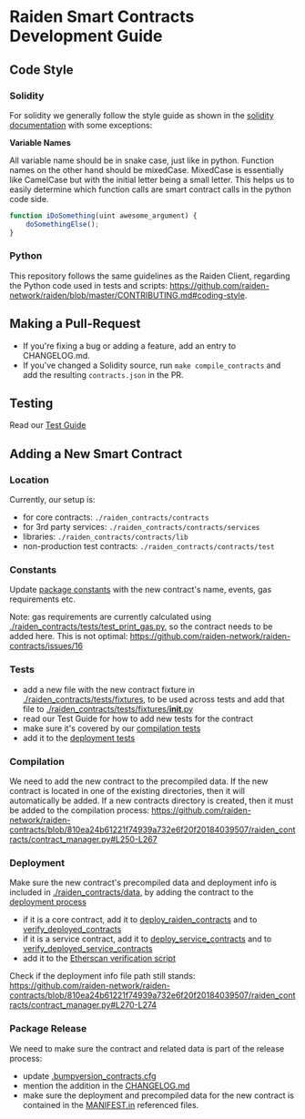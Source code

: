 # Raiden Smart Contracts Development Guide

## Code Style

### Solidity

For solidity we generally follow the style guide as shown in the [solidity
documentation](http://solidity.readthedocs.io/en/develop/style-guide.html) with
some exceptions:

**Variable Names**

All variable name should be in snake case, just like in python. Function names
on the other hand should be mixedCase. MixedCase is essentially like CamelCase
but with the initial letter being a small letter. This helps us to easily
determine which function calls are smart contract calls in the python code
side.

```js
function iDoSomething(uint awesome_argument) {
    doSomethingElse();
}
```

### Python

This repository follows the same guidelines as the Raiden Client, regarding the Python code used in tests and scripts: https://github.com/raiden-network/raiden/blob/master/CONTRIBUTING.md#coding-style.

## Making a Pull-Request

* If you're fixing a bug or adding a feature, add an entry to CHANGELOG.md.
* If you've changed a Solidity source, run `make compile_contracts` and add the resulting `contracts.json` in the PR.

## Testing

Read our [Test Guide](./raiden_contracts/tests/README.md)

## Adding a New Smart Contract

### Location

Currently, our setup is:
- for core contracts: `./raiden_contracts/contracts`
- for 3rd party services: `./raiden_contracts/contracts/services`
- libraries: `./raiden_contracts/contracts/lib`
- non-production test contracts: `./raiden_contracts/contracts/test`

### Constants

Update [package constants](./raiden_contracts/constants.py) with the new contract's name, events, gas requirements etc.

Note: gas requirements are currently calculated using [./raiden_contracts/tests/test_print_gas.py](./raiden_contracts/tests/test_print_gas.py), so the contract needs to be added here. This is not optimal: https://github.com/raiden-network/raiden-contracts/issues/16

### Tests

- add a new file with the new contract fixture in [./raiden_contracts/tests/fixtures](./raiden_contracts/tests/fixtures), to be used across tests and add that file to [./raiden_contracts/tests/fixtures/__init__.py](./raiden_contracts/tests/fixtures/__init__.py)
- read our Test Guide for how to add new tests for the contract
- make sure it's covered by our [compilation tests](./raiden_contracts/tests/test_contracts_compilation.py)
- add it to the [deployment tests](./raiden_contracts/tests/test_deploy_script.py)

### Compilation

We need to add the new contract to the precompiled data. If the new contract is located in one of the existing directories, then it will automatically be added.
If a new contracts directory is created, then it must be added to the compilation process:
https://github.com/raiden-network/raiden-contracts/blob/810ea24b61221f74939a732e6f20f20184039507/raiden_contracts/contract_manager.py#L250-L267


### Deployment

Make sure the new contract's precompiled data and deployment info is included in [./raiden_contracts/data](./raiden_contracts/data), by adding the contract to the [deployment process](./raiden_contracts/deploy/__main__.py)

- if it is a core contract, add it to [deploy_raiden_contracts](https://github.com/raiden-network/raiden-contracts/blob/810ea24b61221f74939a732e6f20f20184039507/raiden_contracts/deploy/__main__.py#L436) and to [verify_deployed_contracts](https://github.com/raiden-network/raiden-contracts/blob/810ea24b61221f74939a732e6f20f20184039507/raiden_contracts/deploy/__main__.py#L616)
- if it is a service contract, add it to [deploy_service_contracts](https://github.com/raiden-network/raiden-contracts/blob/810ea24b61221f74939a732e6f20f20184039507/raiden_contracts/deploy/__main__.py#L492) and to [verify_deployed_service_contracts](https://github.com/raiden-network/raiden-contracts/blob/810ea24b61221f74939a732e6f20f20184039507/raiden_contracts/deploy/__main__.py#L686)
- add it to the [Etherscan verification script](./raiden_contracts/deploy/etherscan_verify.py)

Check if the deployment info file path still stands: https://github.com/raiden-network/raiden-contracts/blob/810ea24b61221f74939a732e6f20f20184039507/raiden_contracts/contract_manager.py#L270-L274


### Package Release

We need to make sure the contract and related data is part of the release process:
- update [.bumpversion_contracts.cfg](./.bumpversion_contracts.cfg)
- mention the addition in the [CHANGELOG.md](./CHANGELOG.md)
- make sure the deployment and precompiled data for the new contract is contained in the [MANIFEST.in](./MANIFEST.in) referenced files.
